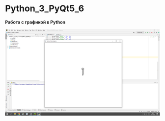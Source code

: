 ﻿# Python_3_PyQt5_6
**Работа с графикой в Python**

![Screenshot](https://github.com/harvey133/Python_3_PyQt5_6-master/blob/master/%D0%91%D0%B5%D0%B7%D1%8B%D0%BC%D1%8F%D0%BD%D0%BD%D1%8B%D0%B9.png)
